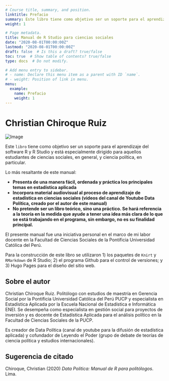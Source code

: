 ```yaml
---
# Course title, summary, and position.
linktitle: Prefacio
summary: Este libro tiene como objetivo ser un soporte para el aprendizaje del software R y R Studio y está especialmente dirigido para aquellos estudiantes de ciencias sociales y ciencia política.
weight: 1

# Page metadata.
title: Manual de R Studio para ciencias sociales
date: "2020-08-01T00:00:00Z"
lastmod: "2020-08-01T00:00:00Z"
draft: false  # Is this a draft? true/false
toc: true  # Show table of contents? true/false
type: docs  # Do not modify.

# Add menu entry to sidebar.
# - name: Declare this menu item as a parent with ID `name`.
# - weight: Position of link in menu.
menu:
  example:
    name: Prefacio
    weight: 1
---
```

# Christian Chiroque Ruiz

![Image](/cursos/0-0-0.jpg)

Este `libro` tiene como objetivo ser un soporte para el aprendizaje del software R y R Studio y está especialmente dirigido para aquellos estudiantes de ciencias sociales, en general, y ciencia política, en particular. 

Lo más resaltante de este manual:

* **Presenta de una manera fácil, ordenada y práctica los principales temas en estadística aplicada**
* **Incorpora material audiovisual al proceso de aprendizaje de estadística en ciencias sociales (videos del canal de Youtube Data Política, creado por el autor de este manual)**
* **No pretende ser un libro teórico, sino una práctico. Se hará referencia a la teoría en la medida que ayude a tener una idea más clara de lo que se está trabajando en el programa, sin embargo, no es su finalidad principal.**

El presente manual fue una iniciativa personal en el marco de mi labor docente en la Facultad de Ciencias Sociales de la Pontificia Universidad Católica del Perú. 

Para la construcción de este libro se utilizaron 1) los paquetes de `Knirt` y `RMarkdown` de R Studio; 2) el programa Github para el control de versiones; y 3) Hugo Pages para el diseño del sitio web. 

## Sobre el autor

Christian Chiroque Ruiz. Politólogo con estudios de maestría en Gerencia Social por la Pontificia Universidad Católica del Perú PUCP y especialista en Estadística Aplicada por la Escuela Nacional de Estadística e Informática ENEI. Se desempeña como especialista en gestión social para proyectos de inversión y es docente de Estadística Aplicada para el análisis político en la Facultad de Ciencias Sociales de la PUCP.

Es creador de Data Política (canal de youtube para la difusión de estadística aplicada) y cofundador de Leyendo el Poder (grupo de debate de teorías de ciencia política y estudios internacionales).

## Sugerencia de citado

Chiroque, Christian (2020) *Data Política: Manual de R para politólogos*. Lima.



